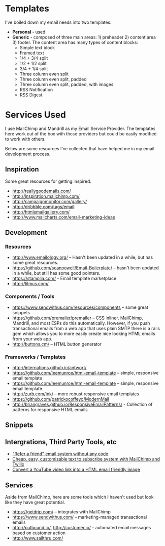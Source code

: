 # Templates

I've boiled down my email needs into two templates:

* **Personal** - used
* **Generic** - composed of three main areas: 1) preheader 2) content area 3) footer. The content area has many types of content blocks:
  * Simple text block
  * Framed text
  * 1/4 + 3/4 split
  * 1/2 + 1/2 split
  * 3/4 + 1/4 split
  * Three column even split
  * Three column even split, padded
  * Three column even split, padded, with images
  * RSS Notification
  * RSS Digest

# Services Used

I use MailChimp and Mandrill as my Email Service Provider. The templates here work out of the box with those providers but could be easily modified to work with others.

Below are some resources I've collected that have helped me in my email development process.

## Inspiration
Some great resources for getting inspired.

* http://reallygoodemails.com/
* http://inspiration.mailchimp.com/
* http://campaignmonitor.com/gallery/
* http://dribbble.com/tags/email
* http://htmlemailgallery.com/
* http://www.mailcharts.com/email-marketing-ideas

## Development
### Resources
* http://www.emailology.org/ – Hasn't been updated in a while, but has some great resources.
* https://github.com/seanpowell/Email-Boilerplate/ – hasn't been updated in a while, but still has some good pointers.
* https://stamplia.com/ - Email template marketplace
* http://litmus.com/

### Components / Tools
* https://www.sendwithus.com/resources/components – some great snippets
* https://github.com/premailer/premailer – CSS inliner. MailChimp, Mandrill, and most ESPs do this automatically. However, if you push transactional emails from a web app that uses plain SMTP there is a rails gem which allows you to more easily create nice looking HTML emails from your web app.
* http://buttons.cm/ – HTML button generator


### Frameworks / Templates
* http://internations.github.io/antwort/
* https://github.com/leemunroe/html-email-template – simple, responsive email template
* https://github.com/leemunroe/html-email-template – simple, responsive email template
* http://zurb.com/ink/ – more robust responsive email templates
* https://github.com/patrickocoffeyo/ModernMail
* http://briangraves.github.io/ResponsiveEmailPatterns/ - Collection of patterns for responsive HTML emails

## Snippets

## Intergrations, Third Party Tools, etc
* ["Refer a friend" email system without any code](http://us2.campaign-archive1.com/?u=b5af47765edbd2fc173dbf27a&id=154e871003&e=2c26939165)
* [Cheap, easy, customizable text to subscribe system with MailChimp and Twilio](https://github.com/iloveitaly/Twilio-to-MailChimp-Subscription)
* [Convert a YouTube video link into a HTML email friendly image](https://github.com/iloveitaly/youtube-thumbnail-enhancer)

## Services
Aside from MailChimp, here are some tools which I haven't used but look like they have great potential.

* https://getdrip.com/ – integrates with MailChimp
* https://www.sendwithus.com/ – marketing-managed transactional emails
* http://outbound.io/, http://customer.io/ – automated email messages based on customer action
* http://www.sailthru.com/
